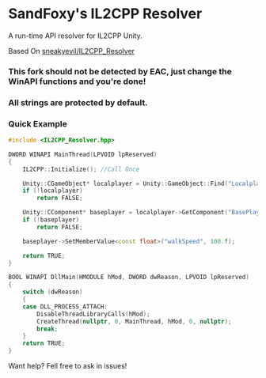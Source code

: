 # SandFoxy's IL2CPP Resolver
A run-time API resolver for IL2CPP Unity.

Based On [sneakyevil/IL2CPP_Resolver](https://github.com/sneakyevil/IL2CPP_Resolver)


### This fork should not be detected by EAC, just change the WinAPI functions and you're done!
### All strings are protected by default.

### Quick Example
```cpp
#include <IL2CPP_Resolver.hpp>

DWORD WINAPI MainThread(LPVOID lpReserved)
{
	IL2CPP::Initialize(); //Call Once

	Unity::CGameObject* localplayer = Unity::GameObject::Find("Localplayer");
	if (!localplayer)
		return FALSE;

	Unity::CComponent* baseplayer = localplayer->GetComponent("BasePlayer");
	if (!baseplayer)
		return FALSE;

	baseplayer->SetMemberValue<const float>("walkSpeed", 100.f);

	return TRUE;
}

BOOL WINAPI DllMain(HMODULE hMod, DWORD dwReason, LPVOID lpReserved)
{
	switch (dwReason)
	{
	case DLL_PROCESS_ATTACH:
		DisableThreadLibraryCalls(hMod);
		CreateThread(nullptr, 0, MainThread, hMod, 0, nullptr);
		break;
	}
	return TRUE;
}
```

Want help? Fell free to ask in issues!